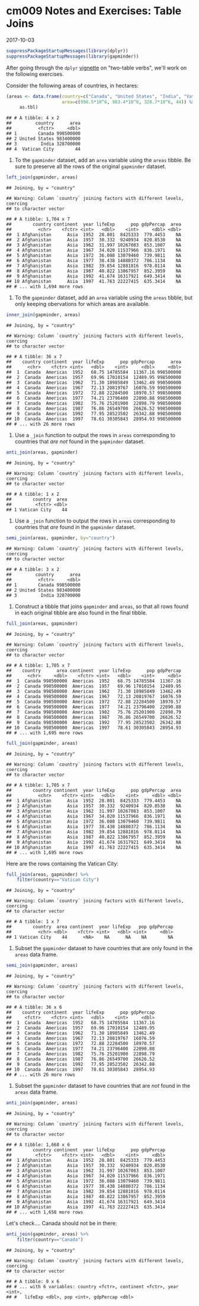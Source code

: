 cm009 Notes and Exercises: Table Joins
================
2017-10-03

``` r
suppressPackageStartupMessages(library(dplyr))
suppressPackageStartupMessages(library(gapminder))
```

After going through the `dplyr` [vignette](https://cran.r-project.org/web/packages/dplyr/vignettes/two-table.html) on "two-table verbs", we'll work on the following exercises.

Consider the following areas of countries, in hectares:

``` r
(areas <- data.frame(country=c("Canada", "United States", "India", "Vatican City"),
                     area=c(998.5*10^6, 983.4*10^6, 328.7*10^6, 44)) %>% 
     as.tbl)
```

    ## # A tibble: 4 x 2
    ##         country      area
    ##          <fctr>     <dbl>
    ## 1        Canada 998500000
    ## 2 United States 983400000
    ## 3         India 328700000
    ## 4  Vatican City        44

1.  To the `gapminder` dataset, add an `area` variable using the `areas` tibble. Be sure to preserve all the rows of the original `gapminder` dataset.

``` r
left_join(gapminder, areas)
```

    ## Joining, by = "country"

    ## Warning: Column `country` joining factors with different levels, coercing
    ## to character vector

    ## # A tibble: 1,704 x 7
    ##        country continent  year lifeExp      pop gdpPercap  area
    ##          <chr>    <fctr> <int>   <dbl>    <int>     <dbl> <dbl>
    ##  1 Afghanistan      Asia  1952  28.801  8425333  779.4453    NA
    ##  2 Afghanistan      Asia  1957  30.332  9240934  820.8530    NA
    ##  3 Afghanistan      Asia  1962  31.997 10267083  853.1007    NA
    ##  4 Afghanistan      Asia  1967  34.020 11537966  836.1971    NA
    ##  5 Afghanistan      Asia  1972  36.088 13079460  739.9811    NA
    ##  6 Afghanistan      Asia  1977  38.438 14880372  786.1134    NA
    ##  7 Afghanistan      Asia  1982  39.854 12881816  978.0114    NA
    ##  8 Afghanistan      Asia  1987  40.822 13867957  852.3959    NA
    ##  9 Afghanistan      Asia  1992  41.674 16317921  649.3414    NA
    ## 10 Afghanistan      Asia  1997  41.763 22227415  635.3414    NA
    ## # ... with 1,694 more rows

1.  To the `gapminder` dataset, add an `area` variable using the `areas` tibble, but only keeping obervations for which areas are available.

``` r
inner_join(gapminder, areas)
```

    ## Joining, by = "country"

    ## Warning: Column `country` joining factors with different levels, coercing
    ## to character vector

    ## # A tibble: 36 x 7
    ##    country continent  year lifeExp      pop gdpPercap      area
    ##      <chr>    <fctr> <int>   <dbl>    <int>     <dbl>     <dbl>
    ##  1  Canada  Americas  1952   68.75 14785584  11367.16 998500000
    ##  2  Canada  Americas  1957   69.96 17010154  12489.95 998500000
    ##  3  Canada  Americas  1962   71.30 18985849  13462.49 998500000
    ##  4  Canada  Americas  1967   72.13 20819767  16076.59 998500000
    ##  5  Canada  Americas  1972   72.88 22284500  18970.57 998500000
    ##  6  Canada  Americas  1977   74.21 23796400  22090.88 998500000
    ##  7  Canada  Americas  1982   75.76 25201900  22898.79 998500000
    ##  8  Canada  Americas  1987   76.86 26549700  26626.52 998500000
    ##  9  Canada  Americas  1992   77.95 28523502  26342.88 998500000
    ## 10  Canada  Americas  1997   78.61 30305843  28954.93 998500000
    ## # ... with 26 more rows

1.  Use a `_join` function to output the rows in `areas` corresponding to countries that *are not* found in the `gapminder` dataset.

``` r
anti_join(areas, gapminder)
```

    ## Joining, by = "country"

    ## Warning: Column `country` joining factors with different levels, coercing
    ## to character vector

    ## # A tibble: 1 x 2
    ##        country  area
    ##         <fctr> <dbl>
    ## 1 Vatican City    44

1.  Use a `_join` function to output the rows in `areas` corresponding to countries that *are* found in the `gapminder` dataset.

``` r
semi_join(areas, gapminder, by="country")
```

    ## Warning: Column `country` joining factors with different levels, coercing
    ## to character vector

    ## # A tibble: 3 x 2
    ##         country      area
    ##          <fctr>     <dbl>
    ## 1        Canada 998500000
    ## 2 United States 983400000
    ## 3         India 328700000

1.  Construct a tibble that joins `gapminder` and `areas`, so that all rows found in each original tibble are also found in the final tibble.

``` r
full_join(areas, gapminder)
```

    ## Joining, by = "country"

    ## Warning: Column `country` joining factors with different levels, coercing
    ## to character vector

    ## # A tibble: 1,705 x 7
    ##    country      area continent  year lifeExp      pop gdpPercap
    ##      <chr>     <dbl>    <fctr> <int>   <dbl>    <int>     <dbl>
    ##  1  Canada 998500000  Americas  1952   68.75 14785584  11367.16
    ##  2  Canada 998500000  Americas  1957   69.96 17010154  12489.95
    ##  3  Canada 998500000  Americas  1962   71.30 18985849  13462.49
    ##  4  Canada 998500000  Americas  1967   72.13 20819767  16076.59
    ##  5  Canada 998500000  Americas  1972   72.88 22284500  18970.57
    ##  6  Canada 998500000  Americas  1977   74.21 23796400  22090.88
    ##  7  Canada 998500000  Americas  1982   75.76 25201900  22898.79
    ##  8  Canada 998500000  Americas  1987   76.86 26549700  26626.52
    ##  9  Canada 998500000  Americas  1992   77.95 28523502  26342.88
    ## 10  Canada 998500000  Americas  1997   78.61 30305843  28954.93
    ## # ... with 1,695 more rows

``` r
full_join(gapminder, areas)
```

    ## Joining, by = "country"

    ## Warning: Column `country` joining factors with different levels, coercing
    ## to character vector

    ## # A tibble: 1,705 x 7
    ##        country continent  year lifeExp      pop gdpPercap  area
    ##          <chr>    <fctr> <int>   <dbl>    <int>     <dbl> <dbl>
    ##  1 Afghanistan      Asia  1952  28.801  8425333  779.4453    NA
    ##  2 Afghanistan      Asia  1957  30.332  9240934  820.8530    NA
    ##  3 Afghanistan      Asia  1962  31.997 10267083  853.1007    NA
    ##  4 Afghanistan      Asia  1967  34.020 11537966  836.1971    NA
    ##  5 Afghanistan      Asia  1972  36.088 13079460  739.9811    NA
    ##  6 Afghanistan      Asia  1977  38.438 14880372  786.1134    NA
    ##  7 Afghanistan      Asia  1982  39.854 12881816  978.0114    NA
    ##  8 Afghanistan      Asia  1987  40.822 13867957  852.3959    NA
    ##  9 Afghanistan      Asia  1992  41.674 16317921  649.3414    NA
    ## 10 Afghanistan      Asia  1997  41.763 22227415  635.3414    NA
    ## # ... with 1,695 more rows

Here are the rows containing the Vatican City:

``` r
full_join(areas, gapminder) %>% 
    filter(country=="Vatican City")
```

    ## Joining, by = "country"

    ## Warning: Column `country` joining factors with different levels, coercing
    ## to character vector

    ## # A tibble: 1 x 7
    ##        country  area continent  year lifeExp   pop gdpPercap
    ##          <chr> <dbl>    <fctr> <int>   <dbl> <int>     <dbl>
    ## 1 Vatican City    44      <NA>    NA      NA    NA        NA

1.  Subset the `gapminder` dataset to have countries that are only found in the `areas` data frame.

``` r
semi_join(gapminder, areas)
```

    ## Joining, by = "country"

    ## Warning: Column `country` joining factors with different levels, coercing
    ## to character vector

    ## # A tibble: 36 x 6
    ##    country continent  year lifeExp      pop gdpPercap
    ##     <fctr>    <fctr> <int>   <dbl>    <int>     <dbl>
    ##  1  Canada  Americas  1952   68.75 14785584  11367.16
    ##  2  Canada  Americas  1957   69.96 17010154  12489.95
    ##  3  Canada  Americas  1962   71.30 18985849  13462.49
    ##  4  Canada  Americas  1967   72.13 20819767  16076.59
    ##  5  Canada  Americas  1972   72.88 22284500  18970.57
    ##  6  Canada  Americas  1977   74.21 23796400  22090.88
    ##  7  Canada  Americas  1982   75.76 25201900  22898.79
    ##  8  Canada  Americas  1987   76.86 26549700  26626.52
    ##  9  Canada  Americas  1992   77.95 28523502  26342.88
    ## 10  Canada  Americas  1997   78.61 30305843  28954.93
    ## # ... with 26 more rows

1.  Subset the `gapminder` dataset to have countries that are *not* found in the `areas` data frame.

``` r
anti_join(gapminder, areas)
```

    ## Joining, by = "country"

    ## Warning: Column `country` joining factors with different levels, coercing
    ## to character vector

    ## # A tibble: 1,668 x 6
    ##        country continent  year lifeExp      pop gdpPercap
    ##         <fctr>    <fctr> <int>   <dbl>    <int>     <dbl>
    ##  1 Afghanistan      Asia  1952  28.801  8425333  779.4453
    ##  2 Afghanistan      Asia  1957  30.332  9240934  820.8530
    ##  3 Afghanistan      Asia  1962  31.997 10267083  853.1007
    ##  4 Afghanistan      Asia  1967  34.020 11537966  836.1971
    ##  5 Afghanistan      Asia  1972  36.088 13079460  739.9811
    ##  6 Afghanistan      Asia  1977  38.438 14880372  786.1134
    ##  7 Afghanistan      Asia  1982  39.854 12881816  978.0114
    ##  8 Afghanistan      Asia  1987  40.822 13867957  852.3959
    ##  9 Afghanistan      Asia  1992  41.674 16317921  649.3414
    ## 10 Afghanistan      Asia  1997  41.763 22227415  635.3414
    ## # ... with 1,658 more rows

Let's check.... Canada should not be in there:

``` r
anti_join(gapminder, areas) %>% 
    filter(country=="Canada")
```

    ## Joining, by = "country"

    ## Warning: Column `country` joining factors with different levels, coercing
    ## to character vector

    ## # A tibble: 0 x 6
    ## # ... with 6 variables: country <fctr>, continent <fctr>, year <int>,
    ## #   lifeExp <dbl>, pop <int>, gdpPercap <dbl>

